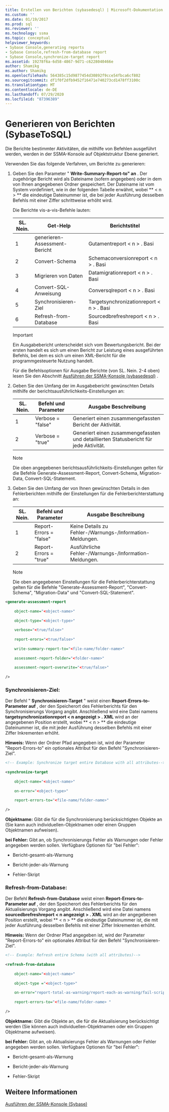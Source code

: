 ```yaml
---
title: Erstellen von Berichten (sybasedesql) | Microsoft-Dokumentation
ms.custom: ''
ms.date: 01/19/2017
ms.prod: sql
ms.reviewer: ''
ms.technology: ssma
ms.topic: conceptual
helpviewer_keywords:
- Sybase Console,generating reports
- Sybase Console,refresh-from-database report
- Sybase Console,synchronize-target report
ms.assetid: 19278f6a-6d58-4867-9d71-c6228040466e
author: Shamikg
ms.author: Shamikg
ms.openlocfilehash: 564385c15d9877454d30892f9cce54fbca6cf802
ms.sourcegitcommit: df1f0f2dfb9452f16471e740273cd1478ff3100c
ms.translationtype: MT
ms.contentlocale: de-DE
ms.lasthandoff: 07/29/2020
ms.locfileid: "87396389"
---
```

# <a name="generating-reports-sybasetosql"></a>Generieren von Berichten (SybaseToSQL)
Die Berichte bestimmter Aktivitäten, die mithilfe von Befehlen ausgeführt werden, werden in der SSMA-Konsole auf Objektstruktur Ebene generiert.  
  
Verwenden Sie das folgende Verfahren, um Berichte zu generieren:  
  
1.  Geben Sie den Parameter " **Write-Summary-Report-to" an** . Der zugehörige Bericht wird als Dateiname (sofern angegeben) oder in dem von Ihnen angegebenen Ordner gespeichert. Der Dateiname ist vom System vordefiniert, wie in der folgenden Tabelle erwähnt, wobei ** &lt; n &gt; ** die eindeutige Dateinummer ist, die bei jeder Ausführung desselben Befehls mit einer Ziffer schrittweise erhöht wird.  
  
    Die Berichte vis-a-vis-Befehle lauten:  
  
    |SL. Nein.|Get-Help|Berichtstitel|  
    |-|-|-|  
    |1|generieren-Assessment-Bericht|Gutamentreport &lt; n &gt; . Basi|  
    |2|Convert-Schema|Schemaconversionreport &lt; n &gt; . Basi|  
    |3|Migrieren von Daten|Datamigrationreport &lt; n &gt; . Basi|  
    |4|Convert-SQL-Anweisung|Conversqlreport &lt; n &gt; . Basi|  
    |5|Synchronisieren-Ziel|Targetsynchronizationreport &lt; n &gt; . Basi|  
    |6|Refresh-from-Database|Sourcedbrefreshreport &lt; n &gt; . Basi|  
  
    > [!IMPORTANT]  
    > Ein Ausgabebericht unterscheidet sich vom Bewertungsbericht. Bei der ersten handelt es sich um einen Bericht zur Leistung eines ausgeführten Befehls, bei dem es sich um einen XML-Bericht für die programmgesteuerte Nutzung handelt.  
  
    Für die Befehlsoptionen für Ausgabe Berichte (von SL. Nein. 2-4 oben) lesen Sie den Abschnitt [Ausführen der SSMA-Konsole &#40;sybasedesql&#41;](../../ssma/sybase/executing-the-ssma-console-sybasetosql.md) .  
  
2.  Geben Sie den Umfang der im Ausgabebericht gewünschten Details mithilfe der berichtsausführlichkeits-Einstellungen an:  
  
    |SL. Nein.|Befehl und Parameter|Ausgabe Beschreibung|  
    |-|-|-|  
    |1|Verbose = "false"|Generiert einen zusammengefassten Bericht der Aktivität.|  
    |2|Verbose = "true"|Generiert einen zusammengefassten und detaillierten Statusbericht für jede Aktivität.|  
  
    > [!NOTE]  
    > Die oben angegebenen berichtsausführlichkeits-Einstellungen gelten für die Befehle Generate-Assessment-Report, Convert-Schema, Migration-Data, Convert-SQL-Statement.  
  
3.  Geben Sie den Umfang der von Ihnen gewünschten Details in den Fehlerberichten mithilfe der Einstellungen für die Fehlerberichterstattung an:  
  
    |SL. Nein.|Befehl und Parameter|Ausgabe Beschreibung|  
    |-|-|-|  
    |1|Report-Errors = "false"|Keine Details zu Fehler-/Warnungs-/Information-Meldungen.|  
    |2|Report-Errors = "true"|Ausführliche Fehler-/Warnungs-/Information-Meldungen.|  
  
    > [!NOTE]  
    > Die oben angegebenen Einstellungen für die Fehlerberichterstattung gelten für die Befehle "Generate-Assessment-Report", "Convert-Schema", "Migration-Data" und "Convert-SQL-Statement".  
  
```xml  
<generate-assessment-report  
  
    object-name="<object-name>"  
  
    object-type="<object-type>"  
  
    verbose="<true/false>"  
  
    report-erors="<true/false>"  
  
    write-summary-report-to="<file-name/folder-name>"  
  
    assessment-report-folder="<folder-name>"  
  
    assessment-report-overwrite="<true/false>"  
  
/>  
```  
  
### <a name="synchronize-target"></a>Synchronisieren-Ziel:  
Der Befehl " **Synchronisieren-Target** " weist einen **Report-Errors-to-Parameter auf** , der den Speicherort des Fehlerberichts für den Synchronisierungs Vorgang angibt. Anschließend wird eine Datei namens **targetsynchronizationreport &lt; n angezeigt &gt; . XML** wird an der angegebenen Position erstellt, wobei ** &lt; n &gt; ** die eindeutige Dateinummer ist, die mit jeder Ausführung desselben Befehls mit einer Ziffer Inkrementen erhöht.  
  
**Hinweis:** Wenn der Ordner Pfad angegeben ist, wird der Parameter "Report-Errors-to" ein optionales Attribut für den Befehl "Synchronisieren-Ziel".  
  
```xml  
<!-- Example: Synchronize target entire Database with all attributes-->  
  
<synchronize-target  
  
    object-name="<object-name>"  
  
    on-error="<object-type>"  
  
    report-errors-to="<file-name/folder-name>"  
  
/>  
```  
**Objektname:** Gibt die für die Synchronisierung berücksichtigten Objekte an (Sie kann auch individuellen-Objektnamen oder einen Gruppen Objektnamen aufweisen).  
  
**bei Fehler:** Gibt an, ob Synchronisierungs Fehler als Warnungen oder Fehler angegeben werden sollen. Verfügbare Optionen für "bei Fehler":  
  
-   Bericht-gesamt-als-Warnung  
  
-   Bericht-jeder-als-Warnung  
  
-   Fehler-Skript  
  
### <a name="refresh-from-database"></a>Refresh-from-Database:  
Der Befehl **Refresh-from-Database** weist einen **Report-Errors-to-Parameter auf** , der den Speicherort des Fehlerberichts für den Aktualisierungs Vorgang angibt. Anschließend wird eine Datei namens **sourcedbrefreshreport &lt; n angezeigt &gt; . XML** wird an der angegebenen Position erstellt, wobei ** &lt; n &gt; ** die eindeutige Dateinummer ist, die mit jeder Ausführung desselben Befehls mit einer Ziffer Inkrementen erhöht.  
  
**Hinweis:** Wenn der Ordner Pfad angegeben ist, wird der Parameter "Report-Errors-to" ein optionales Attribut für den Befehl "Synchronisieren-Ziel".  
  
```xml  
<!-- Example: Refresh entire Schema (with all attributes)-->  
  
<refresh-from-database  
  
    object-name="<object-name>"  
  
    object-type ="<object-type>"  
  
    on-error="report-total-as-warning/report-each-as-warning/fail-script"  
  
    report-errors-to="<file-name/folder-name> "  
  
/>  
```  
**Objektname:** Gibt die Objekte an, die für die Aktualisierung berücksichtigt werden (Sie können auch individuellen-Objektnamen oder ein Gruppen Objektname aufweisen).  
  
**bei Fehler:** Gibt an, ob Aktualisierungs Fehler als Warnungen oder Fehler angegeben werden sollen. Verfügbare Optionen für "bei Fehler":  
  
-   Bericht-gesamt-als-Warnung  
  
-   Bericht-jeder-als-Warnung  
  
-   Fehler-Skript  
  
## <a name="see-also"></a>Weitere Informationen  
[Ausführen der SSMA-Konsole (Sybase)](https://msdn.microsoft.com/ea8950b7-fabc-4aa4-89f8-9573a2617d70)  
  
